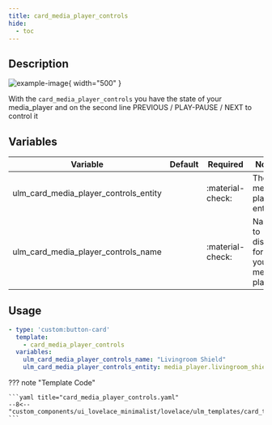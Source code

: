 ```yaml
---
title: card_media_player_controls
hide:
  - toc
---
```

<!-- markdownlint-disable MD046 -->

## Description

![example-image](../../assets/img/ulm_cards/card_media_player_art.png){ width="500" }

With the `card_media_player_controls` you have the state of your media_player and on the second line PREVIOUS / PLAY-PAUSE / NEXT to control it

## Variables

| Variable | Default | Required         | Notes             |
|----------|---------|------------------|-------------------|
| ulm_card_media_player_controls_entity     |         | :material-check: | The media-player entity |
| ulm_card_media_player_controls_name |      | :material-check: | Name to display for your media-player |

## Usage

```yaml
- type: 'custom:button-card'
  template:
    - card_media_player_controls
  variables:
    ulm_card_media_player_controls_name: "Livingroom Shield"
    ulm_card_media_player_controls_entity: media_player.livingroom_shield
```

??? note "Template Code"

    ```yaml title="card_media_player_controls.yaml"
    --8<-- "custom_components/ui_lovelace_minimalist/lovelace/ulm_templates/card_templates/cards/card_media_player_controls.yaml"
    ```
